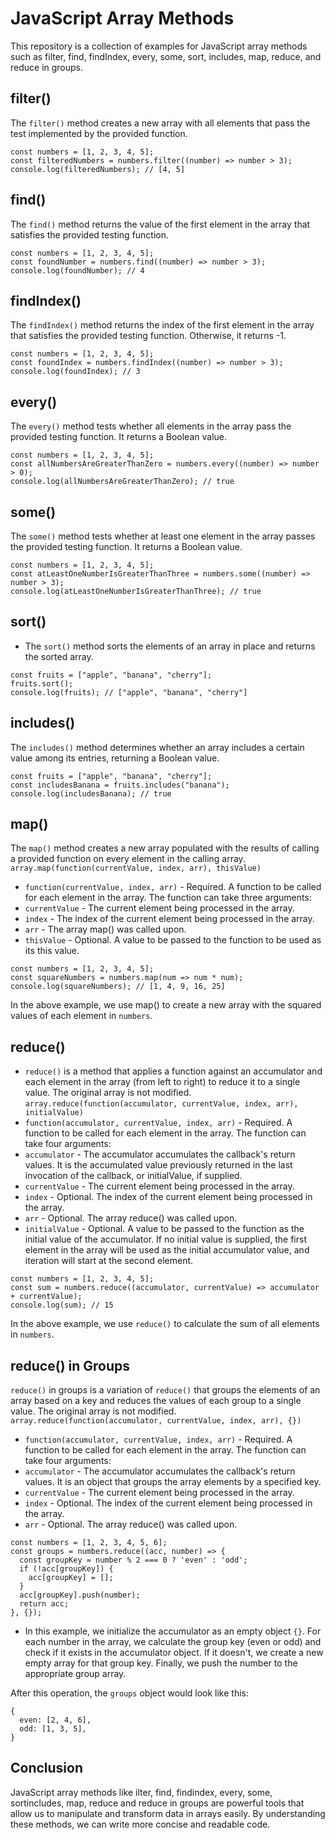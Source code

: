 # JavaScript Array Methods

This repository is a collection of examples for JavaScript array methods such as filter, find, findIndex, every, some, sort, includes, map, reduce, and reduce in groups.
## filter()
The `filter()` method creates a new array with all elements that pass the test implemented by the provided function.
```
const numbers = [1, 2, 3, 4, 5];
const filteredNumbers = numbers.filter((number) => number > 3);
console.log(filteredNumbers); // [4, 5]
```
## find()
The `find()` method returns the value of the first element in the array that satisfies the provided testing function.
```
const numbers = [1, 2, 3, 4, 5];
const foundNumber = numbers.find((number) => number > 3);
console.log(foundNumber); // 4
```
## findIndex()
The `findIndex()` method returns the index of the first element in the array that satisfies the provided testing function. Otherwise, it returns -1.
```
const numbers = [1, 2, 3, 4, 5];
const foundIndex = numbers.findIndex((number) => number > 3);
console.log(foundIndex); // 3
```
## every()
The `every()` method tests whether all elements in the array pass the provided testing function. It returns a Boolean value.
```
const numbers = [1, 2, 3, 4, 5];
const allNumbersAreGreaterThanZero = numbers.every((number) => number > 0);
console.log(allNumbersAreGreaterThanZero); // true
```
## some()
The `some()` method tests whether at least one element in the array passes the provided testing function. It returns a Boolean value.
```
const numbers = [1, 2, 3, 4, 5];
const atLeastOneNumberIsGreaterThanThree = numbers.some((number) => number > 3);
console.log(atLeastOneNumberIsGreaterThanThree); // true
```
## sort()
* The `sort()` method sorts the elements of an array in place and returns the sorted array.
```
const fruits = ["apple", "banana", "cherry"];
fruits.sort();
console.log(fruits); // ["apple", "banana", "cherry"]
```
## includes()
The `includes()` method determines whether an array includes a certain value among its entries, returning a Boolean value.
```
const fruits = ["apple", "banana", "cherry"];
const includesBanana = fruits.includes("banana");
console.log(includesBanana); // true
```
## map()
The `map()` method creates a new array populated with the results of calling a provided function on every element in the calling array.
```array.map(function(currentValue, index, arr), thisValue)```

* `function(currentValue, index, arr)` - Required. A function to be called for each element in the array. The function can take three arguments:
* `currentValue` - The current element being processed in the array.
* `index` - The index of the current element being processed in the array.
* `arr` - The array map() was called upon.
* `thisValue` - Optional. A value to be passed to the function to be used as its this value.
```
const numbers = [1, 2, 3, 4, 5];
const squareNumbers = numbers.map(num => num * num);
console.log(squareNumbers); // [1, 4, 9, 16, 25]
```
In the above example, we use map() to create a new array with the squared values of each element in `numbers`.

## reduce()
* `reduce()` is a method that applies a function against an accumulator and each element in the array (from left to right) to reduce it to a single value. The original array is not modified.
```array.reduce(function(accumulator, currentValue, index, arr), initialValue)```
* `function(accumulator, currentValue, index, arr)` - Required. A function to be called for each element in the array. The function can take four arguments:
* `accumulator` - The accumulator accumulates the callback's return values. It is the accumulated value previously returned in the last invocation of the callback, or initialValue, if supplied.
* `currentValue` - The current element being processed in the array.
* `index` - Optional. The index of the current element being processed in the array.
* `arr` - Optional. The array reduce() was called upon.
* `initialValue` - Optional. A value to be passed to the function as the initial value of the accumulator. If no initial value is supplied, the first element in the array will be used as the initial accumulator value, and iteration will start at the second element.
```
const numbers = [1, 2, 3, 4, 5];
const sum = numbers.reduce((accumulator, currentValue) => accumulator + currentValue);
console.log(sum); // 15
```
In the above example, we use `reduce()` to calculate the sum of all elements in `numbers`.

## reduce() in Groups

`reduce()` in groups is a variation of `reduce()` that groups the elements of an array based on a key and reduces the values of each group to a single value. The original array is not modified.
```array.reduce(function(accumulator, currentValue, index, arr), {})```
* `function(accumulator, currentValue, index, arr)` - Required. A function to be called for each element in the array. The function can take four arguments:
* `accumulator` - The accumulator accumulates the callback's return values. It is an object that groups the array elements by a specified key.
* `currentValue` - The current element being processed in the array.
* `index` - Optional. The index of the current element being processed in the array.
* `arr` - Optional. The array reduce() was called upon.
```
const numbers = [1, 2, 3, 4, 5, 6];
const groups = numbers.reduce((acc, number) => {
  const groupKey = number % 2 === 0 ? 'even' : 'odd';
  if (!acc[groupKey]) {
    acc[groupKey] = [];
  }
  acc[groupKey].push(number);
  return acc;
}, {});
```
* In this example, we initialize the accumulator as an empty object `{}`. For each number in the array, we calculate the group key (even or odd) and check if it exists in the accumulator object. If it doesn't, we create a new empty array for that group key. Finally, we push the number to the appropriate group array.

After this operation, the `groups` object would look like this:
```
{
  even: [2, 4, 6],
  odd: [1, 3, 5],
}
```
## Conclusion
JavaScript array methods like ilter, find, findindex, every, some, sortincludes, map, reduce and reduce in groups are powerful tools that allow us to manipulate and transform data in arrays easily. By understanding these methods, we can write more concise and readable code.
